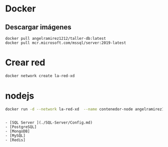 # Docker

## Descargar imágenes

```
docker pull angelramirez1212/taller-db:latest
docker pull mcr.microsoft.com/mssql/server:2019-latest
```

# Crear red

```sh
docker network create la-red-xd
```

# nodejs

```sh
docker run -d --network la-red-xd  --name contenedor-node angelramirez1212/taller-db:latest
```

```

- [SQL Server ](./SQL-Server/Config.md)
- [PostgreSQL]
- [MongoDB]
- [MySQL]
- [Redis]
```
